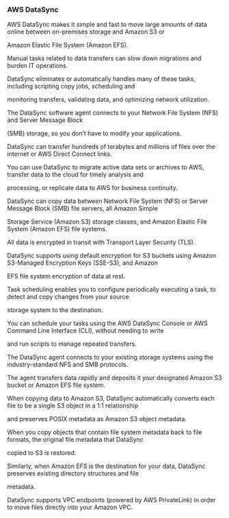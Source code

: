 ### AWS DataSync


AWS DataSync makes it simple and fast to move large amounts of data online between on-premises storage and Amazon S3 or

Amazon Elastic File System (Amazon EFS).


Manual tasks related to data transfers can slow down migrations and burden IT operations.


DataSync eliminates or automatically handles many of these tasks, including scripting copy jobs, scheduling and

monitoring transfers, validating data, and optimizing network utilization.


The DataSync software agent connects to your Network File System (NFS) and Server Message Block

(SMB) storage, so you don’t have to modify your applications.


DataSync can transfer hundreds of terabytes and millions of files over the internet or AWS Direct Connect links.


You can use DataSync to migrate active data sets or archives to AWS, transfer data to the cloud for timely analysis and

processing, or replicate data to AWS for business continuity.


DataSync can copy data between Network File System (NFS) or Server Message Block (SMB) file servers, all Amazon Simple

Storage Service (Amazon S3) storage classes, and Amazon Elastic File System (Amazon EFS) file systems.


All data is encrypted in transit with Transport Layer Security (TLS).


DataSync supports using default encryption for S3 buckets using Amazon S3-Managed Encryption Keys (SSE-S3), and Amazon

EFS file system encryption of data at rest.


Task scheduling enables you to configure periodically executing a task, to detect and copy changes from your source

storage system to the destination.


You can schedule your tasks using the AWS DataSync Console or AWS Command Line Interface (CLI), without needing to write

and run scripts to manage repeated transfers.


The DataSync agent connects to your existing storage systems using the industry-standard NFS and SMB protocols.


The agent transfers data rapidly and deposits it your designated Amazon S3 bucket or Amazon EFS file system.


When copying data to Amazon S3, DataSync automatically converts each file to be a single S3 object in a 1:1 relationship

and preserves POSIX metadata as Amazon S3 object metadata.


When you copy objects that contain file system metadata back to file formats, the original file metadata that DataSync

copied to S3 is restored.


Similarly, when Amazon EFS is the destination for your data, DataSync preserves existing directory structures and file

metadata.


DataSync supports VPC endpoints (powered by AWS PrivateLink) in order to move files directly into your Amazon VPC.

